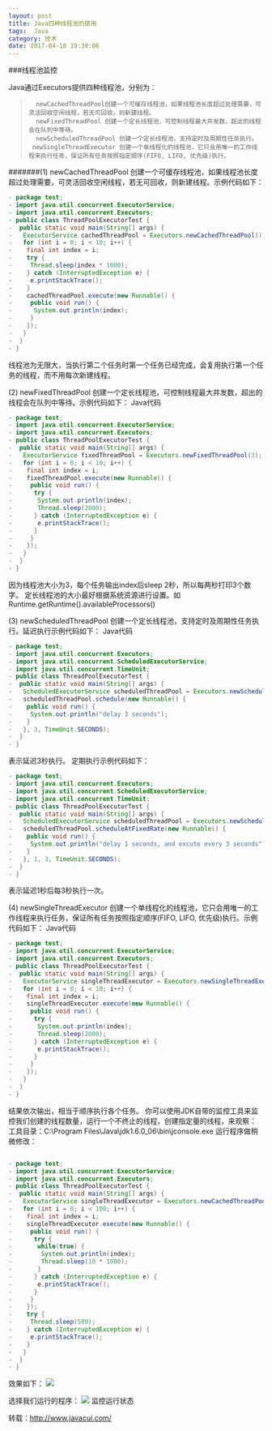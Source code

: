 ```yaml
---
layout: post
title: Java四种线程池的使用
tags:  Java
category: 技术
date: 2017-04-10 19:39:08
---
```


###线程池监控

Java通过Executors提供四种线程池，分别为：
>       newCachedThreadPool创建一个可缓存线程池，如果线程池长度超过处理需要，可灵活回收空闲线程，若无可回收，则新建线程。
>       newFixedThreadPool 创建一个定长线程池，可控制线程最大并发数，超出的线程会在队列中等待。
>       newScheduledThreadPool 创建一个定长线程池，支持定时及周期性任务执行。
>      newSingleThreadExecutor 创建一个单线程化的线程池，它只会用唯一的工作线程来执行任务，保证所有任务按照指定顺序(FIFO, LIFO, 优先级)执行。

#######(1) newCachedThreadPool
    创建一个可缓存线程池，如果线程池长度超过处理需要，可灵活回收空闲线程，若无可回收，则新建线程。示例代码如下：

```java
- package test;
- import java.util.concurrent.ExecutorService;
- import java.util.concurrent.Executors;
- public class ThreadPoolExecutorTest {
-  public static void main(String[] args) {
-   ExecutorService cachedThreadPool = Executors.newCachedThreadPool();
-   for (int i = 0; i < 10; i++) {
-    final int index = i;
-    try {
-     Thread.sleep(index * 1000);
-    } catch (InterruptedException e) {
-     e.printStackTrace();
-    }
-    cachedThreadPool.execute(new Runnable() {
-     public void run() {
-      System.out.println(index);
-     }
-    });
-   }
-  }
- }
```
线程池为无限大，当执行第二个任务时第一个任务已经完成，会复用执行第一个任务的线程，而不用每次新建线程。

(2) newFixedThreadPool
创建一个定长线程池，可控制线程最大并发数，超出的线程会在队列中等待。示例代码如下：
Java代码
```java
- package test;
- import java.util.concurrent.ExecutorService;
- import java.util.concurrent.Executors;
- public class ThreadPoolExecutorTest {
-  public static void main(String[] args) {
-   ExecutorService fixedThreadPool = Executors.newFixedThreadPool(3);
-   for (int i = 0; i < 10; i++) {
-    final int index = i;
-    fixedThreadPool.execute(new Runnable() {
-     public void run() {
-      try {
-       System.out.println(index);
-       Thread.sleep(2000);
-      } catch (InterruptedException e) {
-       e.printStackTrace();
-      }
-     }
-    });
-   }
-  }
- }
```
因为线程池大小为3，每个任务输出index后sleep 2秒，所以每两秒打印3个数字。
定长线程池的大小最好根据系统资源进行设置。如Runtime.getRuntime().availableProcessors()

(3)  newScheduledThreadPool
创建一个定长线程池，支持定时及周期性任务执行。延迟执行示例代码如下：
Java代码
```java
- package test;
- import java.util.concurrent.Executors;
- import java.util.concurrent.ScheduledExecutorService;
- import java.util.concurrent.TimeUnit;
- public class ThreadPoolExecutorTest {
-  public static void main(String[] args) {
-   ScheduledExecutorService scheduledThreadPool = Executors.newScheduledThreadPool(5);
-   scheduledThreadPool.schedule(new Runnable() {
-    public void run() {
-     System.out.println("delay 3 seconds");
-    }
-   }, 3, TimeUnit.SECONDS);
-  }
- }
```
表示延迟3秒执行。
定期执行示例代码如下：
```java
- package test;
- import java.util.concurrent.Executors;
- import java.util.concurrent.ScheduledExecutorService;
- import java.util.concurrent.TimeUnit;
- public class ThreadPoolExecutorTest {
-  public static void main(String[] args) {
-   ScheduledExecutorService scheduledThreadPool = Executors.newScheduledThreadPool(5);
-   scheduledThreadPool.scheduleAtFixedRate(new Runnable() {
-    public void run() {
-     System.out.println("delay 1 seconds, and excute every 3 seconds");
-    }
-   }, 1, 3, TimeUnit.SECONDS);
-  }
- }
```
表示延迟1秒后每3秒执行一次。

(4) newSingleThreadExecutor
创建一个单线程化的线程池，它只会用唯一的工作线程来执行任务，保证所有任务按照指定顺序(FIFO, LIFO, 优先级)执行。示例代码如下：
Java代码
```java
- package test;
- import java.util.concurrent.ExecutorService;
- import java.util.concurrent.Executors;
- public class ThreadPoolExecutorTest {
-  public static void main(String[] args) {
-   ExecutorService singleThreadExecutor = Executors.newSingleThreadExecutor();
-   for (int i = 0; i < 10; i++) {
-    final int index = i;
-    singleThreadExecutor.execute(new Runnable() {
-     public void run() {
-      try {
-       System.out.println(index);
-       Thread.sleep(2000);
-      } catch (InterruptedException e) {
-       e.printStackTrace();
-      }
-     }
-    });
-   }
-  }
- }
```
结果依次输出，相当于顺序执行各个任务。
你可以使用JDK自带的监控工具来监控我们创建的线程数量，运行一个不终止的线程，创建指定量的线程，来观察：
工具目录：C:\Program Files\Java\jdk1.6.0_06\bin\jconsole.exe
运行程序做稍微修改：
```java

- package test;
- import java.util.concurrent.ExecutorService;
- import java.util.concurrent.Executors;
- public class ThreadPoolExecutorTest {
-  public static void main(String[] args) {
-   ExecutorService singleThreadExecutor = Executors.newCachedThreadPool();
-   for (int i = 0; i < 100; i++) {
-    final int index = i;
-    singleThreadExecutor.execute(new Runnable() {
-     public void run() {
-      try {
-       while(true) {
-        System.out.println(index);
-        Thread.sleep(10 * 1000);
-       }
-      } catch (InterruptedException e) {
-       e.printStackTrace();
-      }
-     }
-    });
-    try {
-     Thread.sleep(500);
-    } catch (InterruptedException e) {
-     e.printStackTrace();
-    }
-   }
-  }
- }
```
效果如下：
![](https://app.yinxiang.com/shard/s67/res/c4a09894-76f0-4fe3-8536-d1074c50ca52.jpg)

选择我们运行的程序：
![](https://app.yinxiang.com/shard/s67/res/28b00407-182e-4886-b96a-35be8bf6a6ea.jpg)
监控运行状态


转载：http://www.javacui.com/
